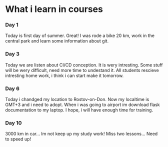 # What i learn in courses
### Day 1
Today is first day of summer. Great! 
I was rode a bike 20 km, work in the central park and learn some information about git.

### Day 3
Today we are listen about CI/CD conception. It is wery intresting.
Some stuff will be wery difficult, need more time to undestand it.
All students rescieve intresting home work, i think i can start make it tomorrow.

### Day 6
Today i chandged my location to Rostov-on-Don. Now my localtime is GMT+3 and i need to adopt.
When i was going to airport im download flask documentation to my laptop. I hope, i will have enough time for training.

### Day 10
3000 km in car... Im not keep up my study work! Miss two lessons... Need to speed up!

